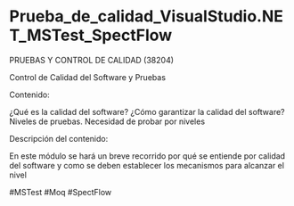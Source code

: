 # Prueba_de_calidad_VisualStudio.NET_MSTest_SpectFlow
PRUEBAS Y CONTROL DE CALIDAD (38204)  

Control de Calidad del Software y Pruebas

Contenido:

¿Qué es la calidad del software?
¿Cómo garantizar la calidad del software?
Niveles de pruebas. Necesidad de probar por niveles

Descripción del contenido:


En este módulo se hará un breve recorrido por qué se entiende por calidad del software y como se deben establecer los mecanismos para alcanzar el nivel

  #MSTest 
  #Moq
  #SpectFlow
